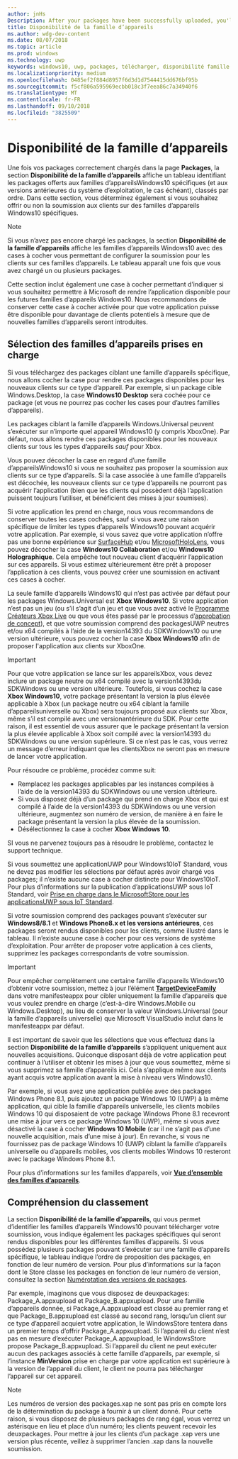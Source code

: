 ```yaml
---
author: jnHs
Description: After your packages have been successfully uploaded, you'll see a table that indicates which packages will be offered to specific Windows 10 device families (and earlier OS versions, if applicable), in ranked order.
title: Disponibilité de la famille d’appareils
ms.author: wdg-dev-content
ms.date: 08/07/2018
ms.topic: article
ms.prod: windows
ms.technology: uwp
keywords: windows10, uwp, packages, télécharger, disponibilité famille d’appareils
ms.localizationpriority: medium
ms.openlocfilehash: 0485ef2f884d8957f6d3d1d7544415dd676bf95b
ms.sourcegitcommit: f5cf806a595969ecbb018c3f7eea86c7a34940f6
ms.translationtype: MT
ms.contentlocale: fr-FR
ms.lasthandoff: 09/10/2018
ms.locfileid: "3825509"
---
```

# <a name="device-family-availability"></a>Disponibilité de la famille d’appareils

Une fois vos packages correctement chargés dans la page **Packages**, la section **Disponibilité de la famille d’appareils** affiche un tableau identifiant les packages offerts aux familles d’appareilsWindows10 spécifiques (et aux versions antérieures du système d’exploitation, le cas échéant), classés par ordre. Dans cette section, vous déterminez également si vous souhaitez offrir ou non la soumission aux clients sur des familles d’appareils Windows10 spécifiques.

> [!NOTE]
> Si vous n’avez pas encore chargé les packages, la section **Disponibilité de la famille d’appareils** affiche les familles d’appareils Windows10 avec des cases à cocher vous permettant de configurer la soumission pour les clients sur ces familles d’appareils. Le tableau apparaît une fois que vous avez chargé un ou plusieurs packages.

Cette section inclut également une case à cocher permettant d’indiquer si vous souhaitez permettre à Microsoft de rendre l’application disponible pour les futures familles d’appareils Windows10. Nous recommandons de conserver cette case à cocher activée pour que votre application puisse être disponible pour davantage de clients potentiels à mesure que de nouvelles familles d’appareils seront introduites.


## <a name="choosing-which-device-families-to-support"></a>Sélection des familles d’appareils prises en charge

Si vous téléchargez des packages ciblant une famille d’appareils spécifique, nous allons cocher la case pour rendre ces packages disponibles pour les nouveaux clients sur ce type d’appareil. Par exemple, si un package cible Windows.Desktop, la case **Windows10 Desktop** sera cochée pour ce package (et vous ne pourrez pas cocher les cases pour d’autres familles d’appareils).

Les packages ciblant la famille d’appareils Windows.Universal peuvent s’exécuter sur n’importe quel appareil Windows10 (y compris XboxOne). Par défaut, nous allons rendre ces packages disponibles pour les nouveaux clients sur tous les types d’appareils *sauf* pour Xbox.

Vous pouvez décocher la case en regard d’une famille d’appareilsWindows10 si vous ne souhaitez pas proposer la soumission aux clients sur ce type d’appareils. Si la case associée à une famille d’appareils est décochée, les nouveaux clients sur ce type d’appareils ne pourront pas acquérir l’application (bien que les clients qui possèdent déjà l’application puissent toujours l’utiliser, et bénéficient des mises à jour soumises).

Si votre application les prend en charge, nous vous recommandons de conserver toutes les cases cochées, sauf si vous avez une raison spécifique de limiter les types d’appareils Windows10 pouvant acquérir votre application. Par exemple, si vous savez que votre application n’offre pas une bonne expérience sur [SurfaceHub](https://developer.microsoft.com/windows/surfacehub) et/ou [MicrosoftHoloLens](https://developer.microsoft.com/windows/mixed-reality), vous pouvez décocher la case **Windows10 Collaboration** et/ou **Windows10 Holographique**. Cela empêche tout nouveau client d’acquérir l’application sur ces appareils. Si vous estimez ultérieurement être prêt à proposer l’application à ces clients, vous pouvez créer une soumission en activant ces cases à cocher.

<span id="xbox" />

La seule famille d’appareils Windows10 qui n’est pas activée par défaut pour les packages Windows.Universal est **Xbox Windows10**. Si votre application n’est pas un jeu (ou s’il s’agit d’un jeu et que vous avez activé le [Programme Créateurs Xbox Live](../xbox-live/get-started-with-creators/get-started-with-xbox-live-creators.md) ou que vous êtes passé par le processus d’[approbation de concept](../gaming/concept-approval.md)), et que votre soumission comprend des packagesUWP neutres et/ou x64 compilés à l’aide de la version14393 du SDKWindows10 ou une version ultérieure, vous pouvez cocher la case **Xbox Windows10** afin de proposer l'application aux clients sur XboxOne.

> [!IMPORTANT]
> Pour que votre application se lance sur les appareilsXbox, vous devez inclure un package neutre ou x64 compilé avec la version14393du SDKWindows ou une version ultérieure. Toutefois, si vous cochez la case **Xbox Windows10**, votre package présentant la version la plus élevée applicable à Xbox (un package neutre ou x64 ciblant la famille d’appareilsuniverselle ou Xbox) sera toujours proposé aux clients sur Xbox, même s’il est compilé avec une versionantérieure du SDK. Pour cette raison, il est essentiel de vous assurer que le package présentant la version la plus élevée applicable à Xbox soit compilé avec la version14393 du SDKWindows ou une version supérieure. Si ce n’est pas le cas, vous verrez un message d’erreur indiquant que les clientsXbox ne seront pas en mesure de lancer votre application. 
> 
> Pour résoudre ce problème, procédez comme suit:
> - Remplacez les packages applicables par les instances compilées à l’aide de la version14393 du SDKWindows ou une version ultérieure.
> - Si vous disposez déjà d’un package qui prend en charge Xbox et qui est compilé à l’aide de la version14393 du SDKWindows ou une version ultérieure, augmentez son numéro de version, de manière à en faire le package présentant la version la plus élevée de la soumission.
> - Désélectionnez la case à cocher **Xbox Windows 10**.
>   
> SI vous ne parvenez toujours pas à résoudre le problème, contactez le support technique.

Si vous soumettez une applicationUWP pour Windows10IoT Standard, vous ne devez pas modifier les sélections par défaut après avoir chargé vos packages; il n’existe aucune case à cocher distincte pour Windows10IoT. Pour plus d’informations sur la publication d’applicationsUWP sous loT Standard, voir [Prise en charge dans le MicrosoftStore pour les applicationsUWP sous IoT Standard](https://docs.microsoft.com/windows/iot-core/commercialize-your-device/installingandservicing).

Si votre soumission comprend des packages pouvant s’exécuter sur **Windows8/8.1** et **Windows Phone8.x et les versions antérieures**, ces packages seront rendus disponibles pour les clients, comme illustré dans le tableau. Il n’existe aucune case à cocher pour ces versions de système d’exploitation. Pour arrêter de proposer votre application à ces clients, supprimez les packages correspondants de votre soumission.

> [!IMPORTANT]
> Pour empêcher complètement une certaine famille d’appareils Windows10 d’obtenir votre soumission, mettez à jour l’élément [**TargetDeviceFamily**](https://docs.microsoft.com/uwp/schemas/appxpackage/uapmanifestschema/element-targetdevicefamily) dans votre manifesteappx pour cibler uniquement la famille d’appareils que vous voulez prendre en charge (c’est-à-dire Windows.Mobile ou Windows.Desktop), au lieu de conserver la valeur Windows.Universal (pour la famille d’appareils universelle) que Microsoft VisualStudio inclut dans le manifesteappx par défaut.

Il est important de savoir que les sélections que vous effectuez dans la section **Disponibilité de la famille d’appareils** s’appliquent uniquement aux nouvelles acquisitions. Quiconque disposant déjà de votre application peut continuer à l’utiliser et obtenir les mises à jour que vous soumettez, même si vous supprimez sa famille d’appareils ici. Cela s’applique même aux clients ayant acquis votre application avant la mise à niveau vers Windows10.

Par exemple, si vous avez une application publiée avec des packages Windows Phone 8.1, puis ajoutez un package Windows 10 (UWP) à la même application, qui cible la famille d’appareils universelle, les clients mobiles Windows 10 qui disposaient de votre package Windows Phone 8.1 recevront une mise à jour vers ce package Windows 10 (UWP), même si vous avez désactivé la case à cocher **Windows 10 Mobile** (car il ne s’agit pas d’une nouvelle acquisition, mais d’une mise à jour). En revanche, si vous ne fournissez pas de package Windows 10 (UWP) ciblant la famille d’appareils universelle ou d’appareils mobiles, vos clients mobiles Windows 10 resteront avec le package Windows Phone 8.1.

Pour plus d’informations sur les familles d’appareils, voir [**Vue d’ensemble des familles d’appareils**](https://docs.microsoft.com/uwp/extension-sdks/device-families-overview).

## <a name="understanding-ranking"></a>Compréhension du classement

La section **Disponibilité de la famille d’appareils**, qui vous permet d’identifier les familles d’appareils Windows10 pouvant télécharger votre soumission, vous indique également les packages spécifiques qui seront rendus disponibles pour les différentes familles d’appareils. Si vous possédez plusieurs packages pouvant s’exécuter sur une famille d’appareils spécifique, le tableau indique l’ordre de proposition des packages, en fonction de leur numéro de version. Pour plus d’informations sur la façon dont le Store classe les packages en fonction de leur numéro de version, consultez la section [Numérotation des versions de packages](package-version-numbering.md). 

Par exemple, imaginons que vous disposez de deuxpackages: Package_A.appxupload et Package_B.appxupload. Pour une famille d’appareils donnée, si Package_A.appxupload est classé au premier rang et que Package_B.appxupload est classé au second rang, lorsqu’un client sur ce type d’appareil acquiert votre application, le WindowsStore tentera dans un premier temps d’offrir Package_A.appxupload. Si l’appareil du client n’est pas en mesure d’exécuter Package_A.appxupload, le WindowsStore propose Package_B.appxupload. Si l’appareil du client ne peut exécuter aucun des packages associés à cette famille d’appareils, par exemple, si l’instance **MinVersion** prise en charge par votre application est supérieure à la version de l’appareil du client, le client ne pourra pas télécharger l’appareil sur cet appareil.

> [!NOTE]
> Les numéros de version des packages.xap ne sont pas pris en compte lors de la détermination du package à fournir à un client donné. Pour cette raison, si vous disposez de plusieurs packages de rang égal, vous verrez un astérisque en lieu et place d’un numéro; les clients peuvent recevoir les deuxpackages. Pour mettre à jour les clients d’un package .xap vers une version plus récente, veillez à supprimer l’ancien .xap dans la nouvelle soumission.

